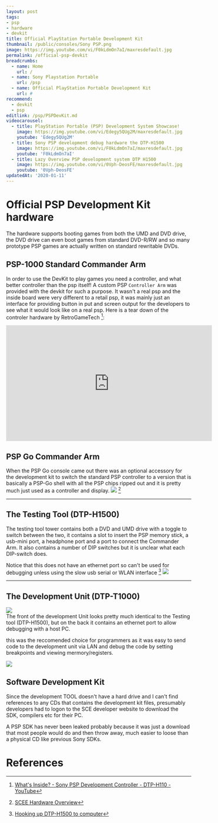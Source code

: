 ```yaml
---
layout: post
tags: 
- psp
- hardware
- devkit
title: Official PlayStation Portable Development Kit
thumbnail: /public/consoles/Sony PSP.png
image: https://img.youtube.com/vi/F0kLdmOn7aI/maxresdefault.jpg
permalink: /official-psp-devkit
breadcrumbs:
  - name: Home
    url: /
  - name: Sony Playstation Portable
    url: /psp
  - name: Official PlayStation Portable Development Kit
    url: #
recommend: 
  - devkit
  - psp
editlink: /psp/PSPDevKit.md
videocarousel:
  - title: PlayStation Portable (PSP) Development System Showcase!
    image: https://img.youtube.com/vi/Edegy5QUg2M/maxresdefault.jpg
    youtube: 'Edegy5QUg2M'
  - title: Sony PSP development debug hardware the DTP-H1500
    image: https://img.youtube.com/vi/F0kLdmOn7aI/maxresdefault.jpg
    youtube: 'F0kLdmOn7aI'
  - title: Lazy Overview PSP development system DTP H1500
    image: https://img.youtube.com/vi/0Vph-DeosFE/maxresdefault.jpg
    youtube: '0Vph-DeosFE'
updatedAt: '2020-01-11'
---
```


# Official PSP Development Kit hardware
The hardware supports booting games from both the UMD and DVD drive, the DVD drive can even boot games from standard DVD-R/RW and so many prototype PSP games are actually written on standard rewritable DVDs.

## PSP-1000 Standard Commander Arm
In order to use the DevKit to play games you need a controller, and what better controller than the psp itself! A custom PSP `Controller Arm` was provided with the devkit for such a purpose. It wasn't a real psp and the inside board were very different to a retail psp, it was mainly just an interface for providing button in put and screen output for the developers to see what it would look like on a real psp.
Here is a tear down of the controler hardware by RetroGameTech [^2]:
<iframe width="560" height="315" src="https://www.youtube.com/embed/P_ajF24sfGc" frameborder="0" allow="accelerometer; autoplay; encrypted-media; gyroscope; picture-in-picture" allowfullscreen></iframe>

## PSP Go Commander Arm
When the PSP Go console came out there was an optional accessory for the development kit to switch the standard PSP controller to a version that is basically a PSP-Go shell with all the PSP chips ripped out and it is pretty much just used as a controller and display.
<img src="/public/images/PSPGoSDK.jpg" />
[^1]

---
## The Testing Tool (DTP-H1500)
The testing tool tower contains both a DVD and UMD drive with a toggle to switch between the two, it contains a slot to insert the PSP memory stick, a usb-mini port, a headphone port and a port to connect the Commander Arm. It also contains a number of DIP switches but it is unclear what each DIP-switch does.

Notice that this does not have an ethernet port so can't be used for debugging unless using the slow usb serial or WLAN interface [^3]
<img src="/public/images/PSPTower.jpg" />

---
## The Development Unit (DTP-T1000)
<section class="postSection">
    <img src="/public/images/DTPT-1000-Front.png" class="wow slideInLeft postImage" />

 <div markdown="1">
The front of the development Unit looks pretty much identical to the Testing tool (DTP-H1500), but on the back it contains an ethernet port to allow debugging with a host PC.

this was the reccomended choice for programmers as it was easy to send code to the development unit via LAN and debug the code by setting breakpoints and viewing mermory/registers.
 </div>
</section> 

<img src="/public/images/DTPT-1000-Back.png" />


## Software Development Kit
Since the development TOOL doesn't have a hard drive and I can't find references to any CDs that contains the development kit files, presumably developers had to logon to the SCE developer website to download the SDK, compilers etc for their PC.


A PSP SDK has never been leaked probably because it was just a download that most people would do and then throw away, much easier to loose than a physical CD like previous Sony SDKs.

# References
[^1]: [SCEE Hardware Overview](http://develop.scee.net/files/presentations/acgirussia/Hardware_Overview_ACGI_09.pdf)
[^2]: [What's Inside? - Sony PSP Development Controller - DTP-H110 - YouTube](https://www.youtube.com/watch?v=P_ajF24sfGc)
[^3]: [Hooking up DTP-H1500 to computer](https://assemblergames.com/threads/help-psp-devkit-hooking-up-dtp-h1500-to-computer.66933/)
